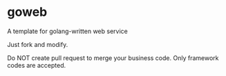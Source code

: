 # goweb

A template for golang-written web service

Just fork and modify.

Do NOT create pull request to merge your business code. Only framework codes are accepted.
